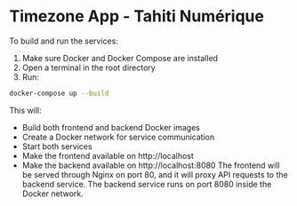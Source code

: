 # Timezone App - Tahiti Numérique

To build and run the services:
1. Make sure Docker and Docker Compose are installed
2. Open a terminal in the root directory
3. Run:
``` bash
docker-compose up --build
```
This will:
- Build both frontend and backend Docker images
- Create a Docker network for service communication
- Start both services
- Make the frontend available on http://localhost
- Make the backend available on http://localhost:8080
The frontend will be served through Nginx on port 80, and it will proxy API requests to the backend service. The backend service runs on port 8080 inside the Docker network.
